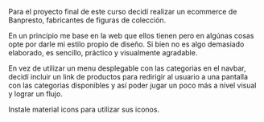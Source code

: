Para el proyecto final de este curso decidí realizar un ecommerce de Banpresto, fabricantes de figuras de colección.

En un principio me base en la web que ellos tienen pero en algúnas cosas opte por darle mi estilo propio de diseño. Si bien no es algo demasiado elaborado, es sencillo, práctico y visualmente agradable.

En vez de utilizar un menu desplegable con las categorias en el navbar, decidí incluir un link de productos para redirigir al usuario a una pantalla con las categorias disponibles y así poder jugar un poco más a nivel visual y lograr un flujo.

Instale material icons para utilizar sus iconos.

<!-- Nicolás Sequeira -->